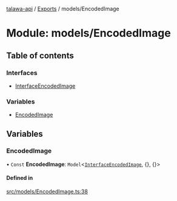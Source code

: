 [talawa-api](../README.md) / [Exports](../modules.md) / models/EncodedImage

# Module: models/EncodedImage

## Table of contents

### Interfaces

- [InterfaceEncodedImage](../interfaces/models_EncodedImage.InterfaceEncodedImage.md)

### Variables

- [EncodedImage](models_EncodedImage.md#encodedimage)

## Variables

### EncodedImage

• `Const` **EncodedImage**: `Model`\<[`InterfaceEncodedImage`](../interfaces/models_EncodedImage.InterfaceEncodedImage.md), \{\}, \{\}\>

#### Defined in

[src/models/EncodedImage.ts:38](https://github.com/PalisadoesFoundation/talawa-api/blob/ca38e6d/src/models/EncodedImage.ts#L38)
